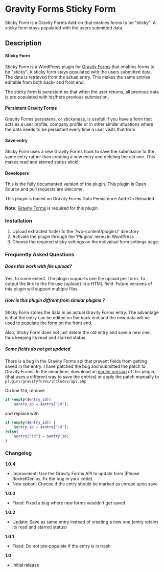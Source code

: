<h1>Gravity Forms Sticky Form</h1>

Sticky Form is a Gravity Forms Add-on that enables forms to be "sticky". A sticky form stays populated with the users submitted data.

<h2>Description</h2>

#### Sticky Form
Sticky Form is a WordPress plugin for <a href="http://www.gravityforms.com/" target="_blank">Gravity Forms</a> that enables forms to be "sticky". A sticky form stays populated with the users submitted data. The data is retrieved from the actual entry. This makes the same entries editable from both back- and front end.

The sticky form is persistent so that when the user returns, all previous data is pre populated with his/hers previous submission.

#### Persistent Gravity Forms
Gravity Forms persistens, or stickyness, is usefull if you have a form that acts as a user profile, company profile or in other similar situations where the data needs to be persistant every time a user visits that form. 

#### Save entry
Sticky Form uses a new Gravity Forms hook to save the submission to the same entry rather than creating a new entry and deleting the old one. This makes read and starred status stick!

#### Developers
This is the fully documented version of the plugin. This plugin is Open Source and pull requests are welcome.

This plugin is based on <h href="https://wordpress.org/plugins/gravity-forms-data-persistence-add-on-reloaded/">Gravity Forms Data Persistence Add-On Reloaded</a>.

**Note:** <a href="http://www.gravityforms.com/" target="_blank">Gravity Forms</a> is required for this plugin.

<h3>Installation</h3>

1. Upload extracted folder to the '/wp-content/plugins/' directory
2. Activate the plugin through the 'Plugins' menu in WordPress
3. Choose the required sticky settings on the individual form settings page.

<h3>Frequently Asked Questions</h3>

<h5>Does this work with file upload?</h5>

Yes, to some extent. The plugin supports one file upload per form. To output the link to the file use {upload} in a HTML field. Future versions of this plugin will support multiple files.

<h5>How is this plugin diffrent from similar plugins ?</h5>

Sticky Form stores the data in an actual Gravity Forms entry. The advantage is that the entry can be edited on the back end and the new data will be used to populate the form on the front end. 

Also, Sticky Form does not just delete the old entry and save a new one, thus keeping its read and starred status.


<h5>Some fields do not get updated</h5>

There is a bug in the Gravity Forms api that prevent fields from getting saved in the entry. I have patched the bug and submitted the patch to Gravity Forms. In the meantime, download an <a href="https://downloads.wordpress.org/plugin/gravity-forms-sticky-form.1.0.1.zip">earlier version</a> of this plugin, (that uses a different way to save the entries) or apply the patch manually to `plugins/gravityforms/includes/api.php`

On line `510`, remove 
```PHP
if (empty($entry_id))
    $entry_id = $entry["id"];
```
and replace with
```PHP
if (empty($entry_id)) {
    $entry_id = $entry["id"];
}else{
    $entry["id"] = $entry_id;
}
```

<h3>Changelog</h3>

**1.0.4**
* Improvment: Use the Gravity Forms API to update form (Please RocketGenius, fix the bug in your code)
* New option: Choose if the entry should be marked as unread upon save

**1.0.3**
* Fixed: Fixed a bug where new forms wouldn't get saved

**1.0.2**
* Update: Save as same entry instead of creating a new one (entry retains its read and starred status)

**1.0.1**
* Fixed: Do not pre-populate if the entry is in trash

**1.0**
* Initial release
